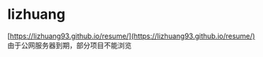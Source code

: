 # lizhuang
[https://lizhuang93.github.io/resume/](https://lizhuang93.github.io/resume/)
由于公网服务器到期，部分项目不能浏览
